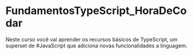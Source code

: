 # FundamentosTypeScript_HoraDeCodar
Neste curso você vai aprender os recursos básicos de TypeScript, um superset de #JavaScript que adiciona novas funcionalidades a linguagem.